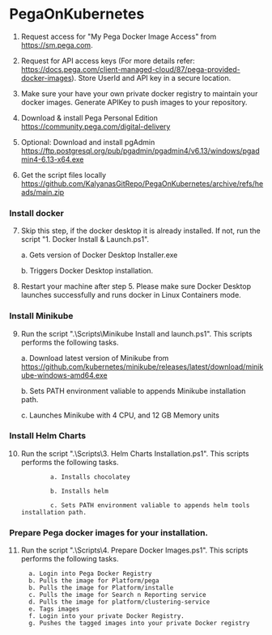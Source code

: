 # PegaOnKubernetes

1. Request access for "My Pega Docker Image Access" from https://sm.pega.com.

2. Request for API access keys (For more details refer: https://docs.pega.com/client-managed-cloud/87/pega-provided-docker-images). Store UserId and API key in a secure location.

3. Make sure your have your own private docker registry to maintain your docker images. Generate APIKey to push images to your repository.

4. Download & install Pega Personal Edition https://community.pega.com/digital-delivery

5. Optional: Download and install pgAdmin https://ftp.postgresql.org/pub/pgadmin/pgadmin4/v6.13/windows/pgadmin4-6.13-x64.exe

6. Get the script files locally https://github.com/KalyanasGitRepo/PegaOnKubernetes/archive/refs/heads/main.zip

### Install docker

7. Skip this step, if the docker desktop it is already installed. If not, run the script "1. Docker Install & Launch.ps1".
    
    a. Gets version of Docker Desktop Installer.exe
    
    b. Triggers Docker Desktop installation.
    
8. Restart your machine after step 5. Please make sure Docker Desktop launches successfully and runs docker in Linux Containers mode. 

### Install Minikube

9. Run the script ".\Scripts\Minikube Install and launch.ps1". This scripts performs the following tasks.

    a. Download latest version of Minikube from https://github.com/kubernetes/minikube/releases/latest/download/minikube-windows-amd64.exe

    b. Sets PATH environment valiable to appends Minikube installation path.

    c. Launches Minikube with 4 CPU, and 12 GB Memory units



### Install Helm Charts

10. Run the script ".\Scripts\3. Helm Charts Installation.ps1". This scripts performs the following tasks.

                a. Installs chocolatey
                
                b. Installs helm
                
                c. Sets PATH environment valiable to appends helm tools installation path.
                
 ### Prepare Pega docker images for your installation.
 

11. Run the script ".\Scripts\4. Prepare Docker Images.ps1". This scripts performs the following tasks.

          a. Login into Pega Docker Registry
          b. Pulls the image for Platform/pega
          b. Pulls the image for Platform/installe
          c. Pulls the image for Search n Reporting service
          d. Pulls the image for platform/clustering-service
          e. Tags images
          f. Login into your private Docker Registry.
          g. Pushes the tagged images into your private Docker registry


